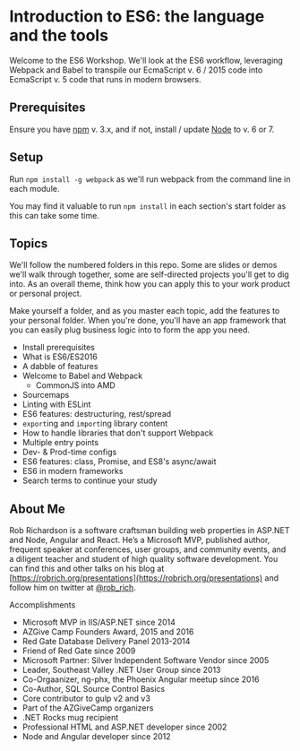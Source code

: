 Introduction to ES6: the language and the tools
===============================================

Welcome to the ES6 Workshop.  We'll look at the ES6 workflow, leveraging Webpack and Babel to transpile our EcmaScript v. 6 / 2015 code into EcmaScript v. 5 code that runs in modern browsers.


Prerequisites
-------------

Ensure you have [npm](https://npmjs.org/) v. 3.x, and if not, install / update [Node](https://nodejs.org) to v. 6 or 7.


Setup
-----

Run `npm install -g webpack` as we'll run webpack from the command line in each module.

You may find it valuable to run `npm install` in each section's start folder as this can take some time.


Topics
------

We'll follow the numbered folders in this repo.  Some are slides or demos we'll walk through together, some are self-directed projects you'll get to dig into.  As an overall theme, think how you can apply this to your work product or personal project.

Make yourself a folder, and as you master each topic, add the features to your personal folder.  When you're done, you'll have an app framework that you can easily plug business logic into to form the app you need.

- Install prerequisites
- What is ES6/ES2016
- A dabble of features
- Welcome to Babel and Webpack
  - CommonJS into AMD
- Sourcemaps
- Linting with ESLint
- ES6 features: destructuring, rest/spread
- `export`ing and `import`ing library content
- How to handle libraries that don't support Webpack
- Multiple entry points
- Dev- & Prod-time configs
- ES6 features: class, Promise, and ES8's async/await
- ES6 in modern frameworks
- Search terms to continue your study


About Me
--------

Rob Richardson is a software craftsman building web properties in ASP.NET and Node, Angular and React. He’s a Microsoft MVP, published author, frequent speaker at conferences, user groups, and community events, and a diligent teacher and student of high quality software development. You can find this and other talks on his blog at [https://robrich.org/presentations](https://robrich.org/presentations) and follow him on twitter at [@rob_rich](https://twitter.com/rob_rich).

Accomplishments

- Microsoft MVP in IIS/ASP.NET since 2014
- AZGive Camp Founders Award, 2015 and 2016
- Red Gate Database Delivery Panel 2013-2014
- Friend of Red Gate since 2009
- Microsoft Partner: Silver Independent Software Vendor since 2005
- Leader, Southeast Valley .NET User Group since 2013
- Co-Orgaanizer, ng-phx, the Phoenix Angular meetup since 2016
- Co-Author, SQL Source Control Basics
- Core contributor to gulp v2 and v3
- Part of the AZGiveCamp organizers
- .NET Rocks mug recipient
- Professional HTML and ASP.NET developer since 2002
- Node and Angular developer since 2012
